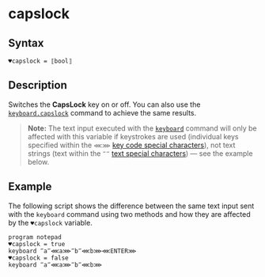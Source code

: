 # capslock

## Syntax

```G1ANT
♥capslock = ⟦bool⟧
```

## Description

Switches the **CapsLock** key on or off. You can also use the [`keyboard.capslock`](https://manual.g1ant.com/link/G1ANT.Language/G1ANT.Addon.Core/Commands/KeyboardCapsLockCommand.md) command to achieve the same results.

> **Note:** The text input executed with the [`keyboard`](https://manual.g1ant.com/link/G1ANT.Language/G1ANT.Addon.Core/Commands/KeyboardCommand.md) command will only be affected with this variable if keystrokes are used (individual keys specified within the `⋘⋙` [key code special characters](G1ANT.Manual/appendices/special-characters/key-code.md)), not text strings (text within the `‴‴` [text special characters](G1ANT.Manual/appendices/special-characters/text.md)) — see the example below.

## Example

The following script shows the difference between the same text input sent with the `keyboard` command using two methods and how they are affected by the `♥capslock` variable.

```G1ANT
program notepad
♥capslock = true
keyboard ‴a‴⋘a⋙‴b‴⋘b⋙⋘ENTER⋙
♥capslock = false
keyboard ‴a‴⋘a⋙‴b‴⋘b⋙
```
